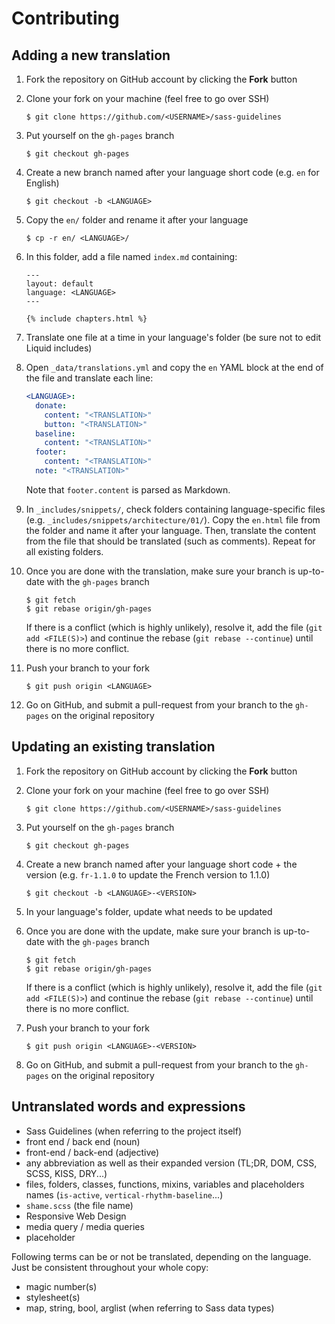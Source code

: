 # Contributing

## Adding a new translation

1. Fork the repository on GitHub account by clicking the **Fork** button
2. Clone your fork on your machine (feel free to go over SSH)

    ```
    $ git clone https://github.com/<USERNAME>/sass-guidelines
    ```

3. Put yourself on the `gh-pages` branch

    ```
    $ git checkout gh-pages
    ```

4. Create a new branch named after your language short code (e.g. `en` for English)

    ```
    $ git checkout -b <LANGUAGE>
    ```

5. Copy the `en/` folder and rename it after your language

    ```
    $ cp -r en/ <LANGUAGE>/
    ```

6. In this folder, add a file named `index.md` containing:

    ```
    ---
    layout: default
    language: <LANGUAGE>
    ---

    {% include chapters.html %}
    ```

7. Translate one file at a time in your language's folder (be sure not to edit Liquid includes)

8. Open `_data/translations.yml` and copy the `en` YAML block at the end of the file and translate each line:

    ```yml
    <LANGUAGE>:
      donate:
        content: "<TRANSLATION>"
        button: "<TRANSLATION>"
      baseline:
        content: "<TRANSLATION>"
      footer:
        content: "<TRANSLATION>"
      note: "<TRANSLATION>"
    ```

    Note that `footer.content` is parsed as Markdown.

9. In `_includes/snippets/`, check folders containing language-specific files (e.g. `_includes/snippets/architecture/01/`). Copy the `en.html` file from the folder and name it after your language. Then, translate the content from the file that should be translated (such as comments). Repeat for all existing folders.

10. Once you are done with the translation, make sure your branch is up-to-date with the `gh-pages` branch

    ```
    $ git fetch
    $ git rebase origin/gh-pages
    ```

    If there is a conflict (which is highly unlikely), resolve it, add the file (`git add <FILE(S)>`) and continue the rebase (`git rebase --continue`) until there is no more conflict.

11. Push your branch to your fork

    ```
    $ git push origin <LANGUAGE>
    ```

11. Go on GitHub, and submit a pull-request from your branch to the `gh-pages` on the original repository

## Updating an existing translation

1. Fork the repository on GitHub account by clicking the **Fork** button

2. Clone your fork on your machine (feel free to go over SSH)

    ```
    $ git clone https://github.com/<USERNAME>/sass-guidelines
    ```

3. Put yourself on the `gh-pages` branch

    ```
    $ git checkout gh-pages
    ```

4. Create a new branch named after your language short code + the version (e.g. `fr-1.1.0` to update the French version to 1.1.0)

    ```
    $ git checkout -b <LANGUAGE>-<VERSION>
    ```

5. In your language's folder, update what needs to be updated

6. Once you are done with the update, make sure your branch is up-to-date with the `gh-pages` branch

    ```
    $ git fetch
    $ git rebase origin/gh-pages
    ```

    If there is a conflict (which is highly unlikely), resolve it, add the file (`git add <FILE(S)>`) and continue the rebase (`git rebase --continue`) until there is no more conflict.


7. Push your branch to your fork

    ```
    $ git push origin <LANGUAGE>-<VERSION>
    ```

8. Go on GitHub, and submit a pull-request from your branch to the `gh-pages` on the original repository

## Untranslated words and expressions

* Sass Guidelines (when referring to the project itself)
* front end / back end (noun)
* front-end / back-end (adjective)
* any abbreviation as well as their expanded version (TL;DR, DOM, CSS, SCSS, KISS, DRY...)
* files, folders, classes, functions, mixins, variables and placeholders names (`is-active`, `vertical-rhythm-baseline`...)
* `shame.scss` (the file name)
* Responsive Web Design
* media query / media queries
* placeholder

Following terms can be or not be translated, depending on the language. Just be consistent throughout your whole copy:

* magic number(s)
* stylesheet(s)
* map, string, bool, arglist (when referring to Sass data types)

